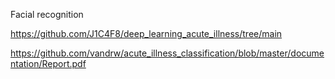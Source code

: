 Facial recognition

https://github.com/J1C4F8/deep_learning_acute_illness/tree/main

https://github.com/vandrw/acute_illness_classification/blob/master/documentation/Report.pdf
